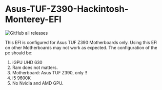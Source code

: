 # Asus-TUF-Z390-Hackintosh-Monterey-EFI
![GitHub all releases](https://img.shields.io/github/downloads/Sahil12524/Asus-TUF-Z390-Hackintosh-Monterey-EFI/total)

This EFI is configured for Asus TUF Z390 Motherboards only.
Using this EFI on other Motherboards may not work as expected.
The configuration of the pc should be:
1. iGPU UHD 630
2. Ram does not matters.
3. Motherboard: Asus TUF Z390, only !!
4. i5 9600K
5. No Nvidia and AMD GPU.

